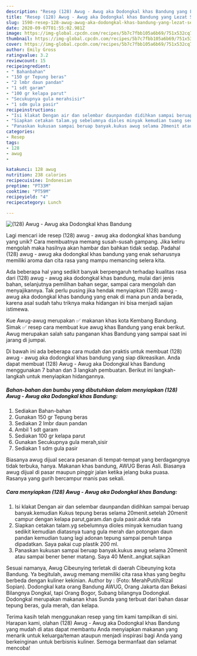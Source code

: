 ```yaml
---
description: "Resep (128) Awug - Awug aka Dodongkal khas Bandung yang Lezat Sekali"
title: "Resep (128) Awug - Awug aka Dodongkal khas Bandung yang Lezat Sekali"
slug: 1590-resep-128-awug-awug-aka-dodongkal-khas-bandung-yang-lezat-sekali
date: 2020-09-07T01:55:02.981Z
image: https://img-global.cpcdn.com/recipes/5b7c7fbb105a6b69/751x532cq70/128-awug-awug-aka-dodongkal-khas-bandung-foto-resep-utama.jpg
thumbnail: https://img-global.cpcdn.com/recipes/5b7c7fbb105a6b69/751x532cq70/128-awug-awug-aka-dodongkal-khas-bandung-foto-resep-utama.jpg
cover: https://img-global.cpcdn.com/recipes/5b7c7fbb105a6b69/751x532cq70/128-awug-awug-aka-dodongkal-khas-bandung-foto-resep-utama.jpg
author: Emily Gross
ratingvalue: 3.2
reviewcount: 15
recipeingredient:
- " Bahanbahan"
- "150 gr Tepung beras"
- "2 lmbr daun pandan"
- "1 sdt garam"
- "100 gr kelapa parut"
- "Secukupnya gula merahsisir"
- "1 sdm gula pasir"
recipeinstructions:
- "Isi klakat Dengan air dan selembar daunpandan didihkan sampai beruap banyak.kemudian Kukus tepung beras selama 20menit.setelah 20menit campur dengan kelapa parut,garam.dan gula pasir.aduk rata"
- "Siapkan cetakan talam.yg sebelumnya dioles minyak kemudian tuang sedikit kemudian diatasnya tuang gula merah dan potongan daun pandan kemudian tuang lagi adonan tepung sampai penuh tanpa dipadatkan. Saya pakai cup plastik 200 ml."
- "Panaskan kukusan sampai beruap banyak.kukus awug selama 20menit atau sampai bener bener matang. Saya 40 Menit..angkat.sajikan"
categories:
- Resep
tags:
- 128
- awug
- 

katakunci: 128 awug  
nutrition: 238 calories
recipecuisine: Indonesian
preptime: "PT33M"
cooktime: "PT59M"
recipeyield: "4"
recipecategory: Lunch

---
```



![(128) Awug - Awug aka Dodongkal khas Bandung](https://img-global.cpcdn.com/recipes/5b7c7fbb105a6b69/751x532cq70/128-awug-awug-aka-dodongkal-khas-bandung-foto-resep-utama.jpg)

Lagi mencari ide resep (128) awug - awug aka dodongkal khas bandung yang unik? Cara membuatnya memang susah-susah gampang. Jika keliru mengolah maka hasilnya akan hambar dan bahkan tidak sedap. Padahal (128) awug - awug aka dodongkal khas bandung yang enak seharusnya memiliki aroma dan cita rasa yang mampu memancing selera kita.

Ada beberapa hal yang sedikit banyak berpengaruh terhadap kualitas rasa dari (128) awug - awug aka dodongkal khas bandung, mulai dari jenis bahan, selanjutnya pemilihan bahan segar, sampai cara mengolah dan menyajikannya. Tak perlu pusing jika hendak menyiapkan (128) awug - awug aka dodongkal khas bandung yang enak di mana pun anda berada, karena asal sudah tahu triknya maka hidangan ini bisa menjadi sajian istimewa.

Kue Awug-awug merupakan ✅ makanan khas kota Kembang Bandung. Simak ✅ resep cara membuat kue awug khas Bandung yang enak berikut. Awug merupakan salah satu panganan khas Bandung yang sampai saat ini jarang di jumpai.


Di bawah ini ada beberapa cara mudah dan praktis untuk membuat (128) awug - awug aka dodongkal khas bandung yang siap dikreasikan. Anda dapat membuat (128) Awug - Awug aka Dodongkal khas Bandung menggunakan 7 bahan dan 3 langkah pembuatan. Berikut ini langkah-langkah untuk menyiapkan hidangannya.

<!--inarticleads1-->

##### Bahan-bahan dan bumbu yang dibutuhkan dalam menyiapkan (128) Awug - Awug aka Dodongkal khas Bandung:

1. Sediakan  Bahan-bahan
1. Gunakan 150 gr Tepung beras
1. Sediakan 2 lmbr daun pandan
1. Ambil 1 sdt garam
1. Sediakan 100 gr kelapa parut
1. Gunakan Secukupnya gula merah,sisir
1. Sediakan 1 sdm gula pasir


Biasanya awug dijual secara pesanan di tempat-tempat yang berdagangnya tidak terbuka, hanya. Makanan khas bandung, AWUG Beras Asli. Biasanya awug dijual di pasar maupun pinggir jalan ketika jelang buka puasa. Rasanya yang gurih bercampur manis pas sekali. 

<!--inarticleads2-->

##### Cara menyiapkan (128) Awug - Awug aka Dodongkal khas Bandung:

1. Isi klakat Dengan air dan selembar daunpandan didihkan sampai beruap banyak.kemudian Kukus tepung beras selama 20menit.setelah 20menit campur dengan kelapa parut,garam.dan gula pasir.aduk rata
1. Siapkan cetakan talam.yg sebelumnya dioles minyak kemudian tuang sedikit kemudian diatasnya tuang gula merah dan potongan daun pandan kemudian tuang lagi adonan tepung sampai penuh tanpa dipadatkan. Saya pakai cup plastik 200 ml.
1. Panaskan kukusan sampai beruap banyak.kukus awug selama 20menit atau sampai bener bener matang. Saya 40 Menit..angkat.sajikan


Sesuai namanya, Awug Cibeunying terletak di daerah Cibeunying kota Bandung. Ya begitulah, awug memang memiliki cita rasa khas yang begitu berbeda dengan kuliner kekinian. Author by : (Foto: MerahPutih/Rizal Sopian). Dodongkal kata orang Bandung AWUG, Orang Jakarta dan Bekasi Bilangnya Dongkal, tapi Orang Bogor, Subang bilangnya Dodongkal. Dodongkal merupakan makanan khas Sunda yang terbuat dari bahan dasar tepung beras, gula merah, dan kelapa. 

Terima kasih telah menggunakan resep yang tim kami tampilkan di sini. Harapan kami, olahan (128) Awug - Awug aka Dodongkal khas Bandung yang mudah di atas dapat membantu Anda menyiapkan makanan yang menarik untuk keluarga/teman ataupun menjadi inspirasi bagi Anda yang berkeinginan untuk berbisnis kuliner. Semoga bermanfaat dan selamat mencoba!
